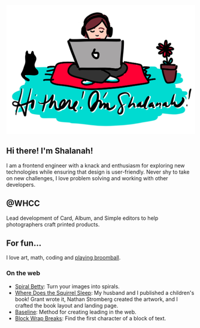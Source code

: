 <img src="https://github.com/shalanah/shalanah/blob/master/shalanah.png?raw=true" />

## Hi there! I'm Shalanah!
I am a frontend engineer with a knack and enthusiasm for exploring new technologies while ensuring that design is user-friendly. Never shy to take on new challenges, I love problem solving and working with other developers.

## @WHCC
Lead development of Card, Album, and Simple editors to help photographers craft printed products. 

## For fun...

I love art, math, coding and [playing broomball](https://youtu.be/jXegEec5dC8?t=1973).

### On the web

- [Spiral Betty](spiralbetty.com): Turn your images into spirals.
- [Where Does the Squirrel Sleep](wheredoesthesquirrelsleep.com): My husband and I published a children's book! Grant wrote it, Nathan Stromberg created the artwork, and I crafted the book layout and landing page.
- [Baseline](https://shalanah.github.io/baseline/): Method for creating leading in the web.
- [Block Wrap Breaks](https://github.com/shalanah/block-wrap-breaks): Find the first character of a block of text.


<!--
**shalanah/shalanah** is a ✨ _special_ ✨ repository because its `README.md` (this file) appears on your GitHub profile.

Here are some ideas to get you started:

- 🔭 I’m currently working on ...
- 🌱 I’m currently learning ...
- 👯 I’m looking to collaborate on ...
- 🤔 I’m looking for help with ...
- 💬 Ask me about ...
- 📫 How to reach me: ...
- 😄 Pronouns: ...
- ⚡ Fun fact: ...
-->
